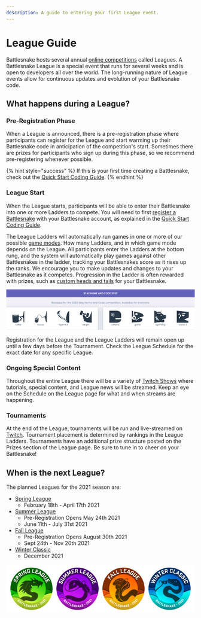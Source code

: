 ```yaml
---
description: A guide to entering your first League event.
---
```


# League Guide

Battlesnake hosts several annual [online competitions](https://play.battlesnake.com/competitions/) called Leagues. A Battlesnake League is a special event that runs for several weeks and is open to developers all over the world. The long-running nature of League events allow for continuous updates and evolution of your Battlesnake code.

## What happens during a League?

### Pre-Registration Phase

When a League is announced, there is a pre-registration phase where participants can register for the League and start warming up their Battlesnake code in anticipation of the competition's start. Sometimes there are prizes for participants who sign up during this phase, so we recommend pre-registering whenever possible.

{% hint style="success" %}
If this is your first time creating a Battlesnake, check out the [Quick Start Coding Guide](getting-started.md).
{% endhint %}

### League Start

When the League starts, participants will be able to enter their Battlesnake into one or more Ladders to compete. You will need to first [register a Battlesnake](https://play.battlesnake.com/account/snakes/create/) with your Battlesnake account, as explained in the [Quick Start Coding Guide](guides/getting-started.md).

The League Ladders will automatically run games in one or more of our possible [game modes](../references/game-modes.md). How many Ladders, and in which game mode depends on the League. All participants enter the Ladders at the bottom rung, and the system will automatically play games against other Battlesnakes in the ladder, tracking your Battlesnakes score as it rises up the ranks. We encourage you to make updates and changes to your Battlesnake as it competes. Progression in the Ladder is often rewarded with prizes, such as [custom heads and tails](https://play.battlesnake.com/references/customizations/) for your Battlesnake.

![Example of Battlesnake customizations from the 2020 Stay Home and Code event](../.gitbook/assets/shac_2020_heads.png)

Registration for the League and the League Ladders will remain open up until a few days before the Tournament. Check the League Schedule for the exact date for any specific League.

### Ongoing Special Content

Throughout the entire League there will be a variety of [Twitch Shows](https://www.twitch.tv/battlesnakeofficial) where tutorials, special content, and League news will be streamed. Keep an eye on the Schedule on the League page for what and when streams are happening.

### Tournaments

At the end of the League, tournaments will be run and live-streamed on [Twitch](https://www.twitch.tv/battlesnakeofficial). Tournament placement is determined by rankings in the League Ladders. Tournaments have an additional prize structure posted on the Prizes section of the League page. Be sure to tune in to cheer on your Battlesnake!

## When is the next League?

The planned Leagues for the 2021 season are:

* [Spring League](https://play.battlesnake.com/spring-league/) 
  * February 18th - April 17th 2021
* [Summer League](https://play.battlesnake.com/summer-league/) 
  * Pre-Registration Opens May 24th 2021
  * June 11th - July 31st 2021
* [Fall League](https://play.battlesnake.com/fall-league/) 
  * Pre-Registration Opens August 30th 2021
  * Sept 24th - Nov 20th 2021
* [Winter Classic](https://play.battlesnake.com/winter-classic/)
  *  December 2021

![2021 Battlesnake Leagues](../.gitbook/assets/2021_league_badges.png)

